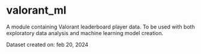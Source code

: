 # valorant_ml
A module containing Valorant leaderboard player data. To be used with both exploratory data analysis and machine learning model creation.

Dataset created on: feb 20, 2024